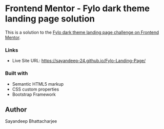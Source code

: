 # Frontend Mentor - Fylo dark theme landing page solution

This is a solution to the [Fylo dark theme landing page challenge on Frontend Mentor](https://www.frontendmentor.io/challenges/fylo-dark-theme-landing-page-5ca5f2d21e82137ec91a50fd). 

### Links

- Live Site URL: https://sayandeep-24.github.io/Fylo-Landing-Page/

### Built with

- Semantic HTML5 markup
- CSS custom properties
- Bootstrap Framework


## Author

Sayandeep Bhattacharjee
